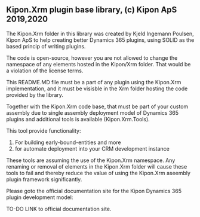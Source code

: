 ﻿## Kipon.Xrm plugin base library, (c) Kipon ApS 2019,2020

The Kipon.Xrm folder in this library was created by Kjeld Ingemann Poulsen, Kipon ApS to help
creating better Dynamics 365 plugins, using SOLID as the based princip of writing plugins.

The code is open-source, however you are not allowed to change the namespace of any elements hosted in the Kipon/Xrm folder.
That would be a violation of the license terms.

This README.MD file must be a part of any plugin using the Kipon.Xrm implementation, and it must be visisble in the Xrm folder hosting the code 
provided by the library.

Together with the Kipon.Xrm code base, that must be part of your custom assembly due to single assembly deployment model of Dynamics 365 plugins
and additional tools is available (Kipon.Xrm.Tools). 

This tool provide functionality:

   1) For building early-bound-entities and more 
   2) for automate deployment into your CRM development instance 

These tools are assuming the use of the Kipon.Xrm namespace.  Any renaming or removal of elements in the Kipon.Xrm folder will cause these tools to 
fail and thereby reduce the value of using the Kipon.Xrm aseembly plugin framework significantly.

Please goto the official documentation site for the Kipon Dynamics 365 plugin development model:

TO-DO LINK to official documentation site.